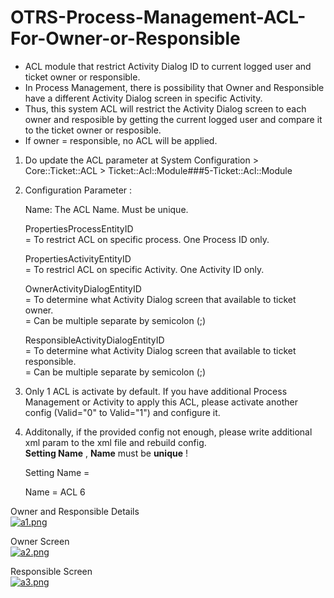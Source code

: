 # OTRS-Process-Management-ACL-For-Owner-or-Responsible
- ACL module that restrict Activity Dialog ID to current logged user and ticket owner or responsible.  
- In Process Management, there is possibility that Owner and Responsible have a different Activity Dialog screen in specific Activity.   
- Thus, this system ACL will restrict the Activity Dialog screen to each owner and resposible by getting the current logged user and compare it to the ticket owner or resposible.  
- If owner = responsible, no ACL will be applied.  

1. Do update the ACL parameter at System Configuration > Core::Ticket::ACL > Ticket::Acl::Module###5-Ticket::Acl::Module  

2.	Configuration Parameter :  

	  Name: The ACL Name. Must be unique.  
	  
	  PropertiesProcessEntityID  
	  = To restrict ACL on specific process. One Process ID only.  
	    
	  PropertiesActivityEntityID  
	  = To restricl ACL on specific Activity. One Activity ID only.  
	  
	  OwnerActivityDialogEntityID  
	  = To determine what Activity Dialog screen that available to ticket owner.  
	  = Can be multiple separate by semicolon (;)  
	  
	  ResponsibleActivityDialogEntityID  
	  = To determine what Activity Dialog screen that available to ticket responsible.  
	  = Can be multiple separate by semicolon (;)  
	
	
3. Only 1 ACL is activate by default. If you have additional Process Management or Activity to apply this ACL, please activate another config (Valid="0" to Valid="1") and configure it.  

4. Additonally, if the provided config not enough, please write additional xml param to the xml file and rebuild config.  
**Setting Name** , **Name** must be **unique** !

    Setting Name = <Setting Name="Ticket::Acl::Module###10-Ticket::Acl::Module" Required="0" Valid="1">
     
    Name = <Item Key="Name">ACL 6</Item>
  
  
Owner and Responsible Details  
[![a1.png](https://i.postimg.cc/HnTgrmJD/a1.png)](https://postimg.cc/MM34Lhbd)

Owner Screen  
[![a2.png](https://i.postimg.cc/Gh2pKP20/a2.png)](https://postimg.cc/Dm9FyXL5)

Responsible Screen  
[![a3.png](https://i.postimg.cc/W4HR2rVZ/a3.png)](https://postimg.cc/cKwkhvr1)  


